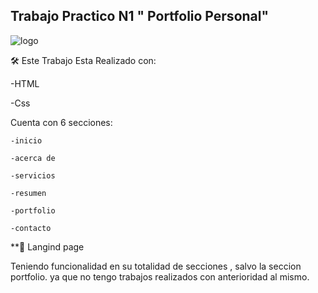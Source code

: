 <h2 aling="center"> Trabajo Practico N1 " Portfolio Personal" </h2>

<img alt=logo src="/imagenes/logo.png"/>

🛠 Este Trabajo Esta Realizado con:

-HTML

-Css

Cuenta con 6 secciones:

    -inicio

    -acerca de

    -servicios

    -resumen

    -portfolio

    -contacto


**📖 Langind page

Teniendo funcionalidad en su totalidad de secciones , salvo la seccion portfolio.
ya que no tengo trabajos realizados con anterioridad al mismo.    
